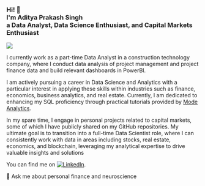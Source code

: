 
<h3>Hi! 👋<br> I'm Aditya Prakash Singh <br>a Data Analyst, Data Science Enthusiast, and Capital Markets Enthusiast</h3>


<img src="https://i0.wp.com/petergrandich.com/wp-content/uploads/2019/08/stock-market-meme-20.jpg" resize=325,200>

I currently work as a part-time Data Analyst in a construction technology company, where I conduct data analysis of project management and project finance data and build relevant dashboards in PowerBI.

I am actively pursuing a career in Data Science and Analytics with a particular interest in applying these skills within industries such as finance, economics, business analytics, and real estate. Currently, I am dedicated to enhancing my SQL proficiency through practical tutorials provided by [Mode Analytics](https://mode.com/sql-tutorial/).

In my spare time, I engage in personal projects related to capital markets, some of which I have publicly shared on my GitHub repositories. My ultimate goal is to transition into a full-time Data Scientist role, where I can consistently work with data in areas including stocks, real estate, economics, and blockchain, leveraging my analytical expertise to drive valuable insights and solutions


<!-- Actual text -->
You can find me on [![LinkedIn][1.1]][1].

<!-- Icons -->
[1.1]:<img height="50" src="https://cdn2.iconfinder.com/data/icons/social-icon-3/512/social_style_3_in-306.png">

<!-- Links to your social media accounts -->
[1]: https://www.linkedin.com/in/singhadityamech/

💬 Ask me about personal finance and neuroscience




<!--
**DDataDudeADi/DDataDudeADi** is a ✨ _special_ ✨ repository because its `README.md` (this file) appears on your GitHub profile.

<img src="https://github-readme-stats.vercel.app/api?username=DDataDudeADi&show_icons=true"/>

<img src="https://github-readme-stats.vercel.app/api/top-langs?username=DDataDudeADi&layout=compact"/>


Here are some ideas to get you started:

- 🔭 I’m currently working on ...
- 🌱 I’m currently learning ...
- 👯 I’m looking to collaborate on ...
- 🤔 I’m looking for help with ...
- 💬 Ask me about ...
- 📫 How to reach me: ...
- 😄 Pronouns: ...
- ⚡ Fun fact: ...
-->

